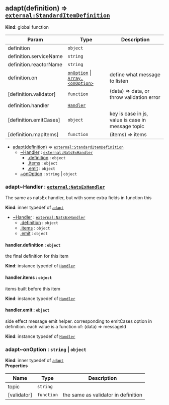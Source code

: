 <a name="adapt"></a>

## adapt(definition) ⇒ [<code>external:StandardItemDefinition</code>](https://github.com/zhaoyao91/the-holder/blob/master/api.md#Holder..StandardItemDefinition)
**Kind**: global function  

| Param | Type | Description |
| --- | --- | --- |
| definition | <code>object</code> |  |
| definition.serviceName | <code>string</code> |  |
| definition.reactorName | <code>string</code> |  |
| definition.on | [<code>onOption</code>](#adapt..onOption) \| [<code>Array.&lt;onOption&gt;</code>](#adapt..onOption) | define what message to listen |
| [definition.validator] | <code>function</code> | (data) => data, or throw validation error |
| definition.handler | [<code>Handler</code>](#adapt..Handler) |  |
| [definition.emitCases] | <code>object</code> | key is case in js, value is case in message topic |
| [definition.mapItems] | <code>function</code> | (items) => items |


* [adapt(definition)](#adapt) ⇒ [<code>external:StandardItemDefinition</code>](https://github.com/zhaoyao91/the-holder/blob/master/api.md#Holder..StandardItemDefinition)
    * [~Handler](#adapt..Handler) : [<code>external:NatsExHandler</code>](https://github.com/zhaoyao91/nats-ex/blob/master/packages/nats-ex/docs/api.md#on)
        * [.definition](#adapt..Handler+definition) : <code>object</code>
        * [.items](#adapt..Handler+items) : <code>object</code>
        * [.emit](#adapt..Handler+emit) : <code>object</code>
    * [~onOption](#adapt..onOption) : <code>string</code> \| <code>object</code>

<a name="adapt..Handler"></a>

### adapt~Handler : [<code>external:NatsExHandler</code>](https://github.com/zhaoyao91/nats-ex/blob/master/packages/nats-ex/docs/api.md#on)
The same as natsEx handler, but with some extra fields in function this

**Kind**: inner typedef of [<code>adapt</code>](#adapt)  

* [~Handler](#adapt..Handler) : [<code>external:NatsExHandler</code>](https://github.com/zhaoyao91/nats-ex/blob/master/packages/nats-ex/docs/api.md#on)
    * [.definition](#adapt..Handler+definition) : <code>object</code>
    * [.items](#adapt..Handler+items) : <code>object</code>
    * [.emit](#adapt..Handler+emit) : <code>object</code>

<a name="adapt..Handler+definition"></a>

#### handler.definition : <code>object</code>
the final definition for this item

**Kind**: instance typedef of [<code>Handler</code>](#adapt..Handler)  
<a name="adapt..Handler+items"></a>

#### handler.items : <code>object</code>
items built before this item

**Kind**: instance typedef of [<code>Handler</code>](#adapt..Handler)  
<a name="adapt..Handler+emit"></a>

#### handler.emit : <code>object</code>
side effect message emit helper.
corresponding to emitCases option in definition.
each value is a function of: (data) => messageId

**Kind**: instance typedef of [<code>Handler</code>](#adapt..Handler)  
<a name="adapt..onOption"></a>

### adapt~onOption : <code>string</code> \| <code>object</code>
**Kind**: inner typedef of [<code>adapt</code>](#adapt)  
**Properties**

| Name | Type | Description |
| --- | --- | --- |
| topic | <code>string</code> |  |
| [validator] | <code>function</code> | the same as validator in definition |

